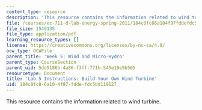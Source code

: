 ```yaml
---
content_type: resource
description: 'This resource contains the information related to wind turbine. '
file: /courses/ec-711-d-lab-energy-spring-2011/184c0fc86a104f97fddefdc5bd119127_MITEC_711S11_lab5.pdf
file_size: 1549135
file_type: application/pdf
learning_resource_types: []
license: https://creativecommons.org/licenses/by-nc-sa/4.0/
ocw_type: OCWFile
parent_title: 'Week 5: Wind and Micro-Hydro'
parent_type: CourseSection
parent_uid: 5dd5186b-4a86-f3ff-771b-545e19e9b505
resourcetype: Document
title: 'Lab 5 Instructions: Build Your Own Wind Turbine'
uid: 184c0fc8-6a10-4f97-fdde-fdc5bd119127
---
```

This resource contains the information related to wind turbine. 